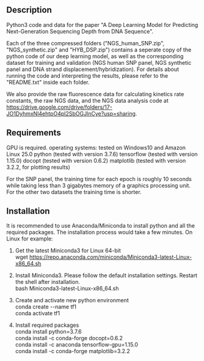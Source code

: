 Description
------------------------
Python3 code and data for the paper "A Deep Learning Model for Predicting Next-Generation Sequencing Depth from DNA Sequence".

Each of the three compressed folders ("NGS_human_SNP.zip", "NGS_synthetic.zip" and "HYB_DSP.zip") contains a seperate copy of the python code of our deep learning model, as well as the corresponding dataset for training and validation (NGS human SNP panel, NGS synthetic panel and DNA strand displacement/hybridization). For details about running the code and interpreting the results, please refer to the "README.txt" inside each folder. 

We also provide the raw fluorescence data for calculating kinetics rate constants, the raw NGS data, and the NGS data analysis code at https://drive.google.com/drive/folders/17-JO1DyhmxNl4ehtpO4pI2SbOGJlnCye?usp=sharing. 


Requirements
------------------------
GPU is required. 
operating systems: tested on Windows10 and Amazon Linux 25.0
python (tested with version 3.7.6)
tensorflow (tested with version 1.15.0)
docopt (tested with version 0.6.2)
matplotlib (tested with version 3.2.2, for plotting results)

For the SNP panel, the training time for each epoch is roughly 10 seconds while taking less than 3 gigabytes memory of a graphics processing unit. For the other two datasets the training time is shorter. 


Installation
------------------------
It is recommended to use Anaconda/Miniconda to install python and all the required packages. The installation process would take a few minutes. 
On Linux for example: 
1. Get the latest Miniconda3 for Linux 64-bit\
wget https://repo.anaconda.com/miniconda/Miniconda3-latest-Linux-x86_64.sh

2. Install Miniconda3. Please follow the default installation settings. Restart the shell after installation.\
bash Miniconda3-latest-Linux-x86_64.sh

3. Create and activate new python environment\
conda create --name tf1\
conda activate tf1

4. Install required packages\
conda install python=3.7.6\
conda install -c conda-forge docopt=0.6.2\
conda install -c anaconda tensorflow-gpu=1.15.0\
conda install -c conda-forge matplotlib=3.2.2
